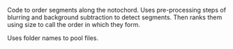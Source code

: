 Code to order segments along the notochord. Uses pre-processing steps of blurring and background subtraction to detect segments. Then ranks them using size to call the order in which they form.

Uses folder names to pool files.
